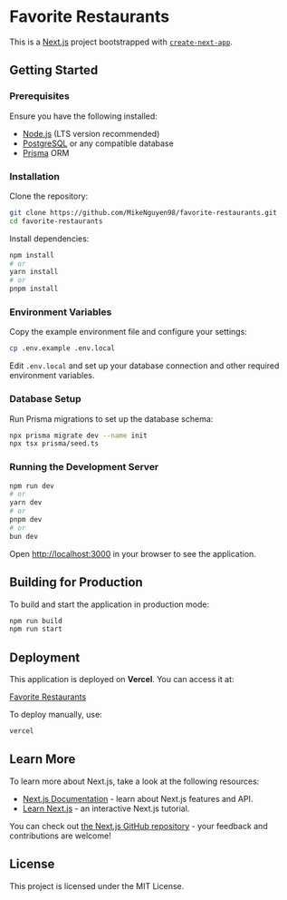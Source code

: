 # Favorite Restaurants

This is a [Next.js](https://nextjs.org) project bootstrapped with [`create-next-app`](https://nextjs.org/docs/app/api-reference/cli/create-next-app).

## Getting Started

### Prerequisites

Ensure you have the following installed:
- [Node.js](https://nodejs.org/) (LTS version recommended)
- [PostgreSQL](https://www.postgresql.org/) or any compatible database
- [Prisma](https://www.prisma.io/) ORM

### Installation

Clone the repository:

```bash
git clone https://github.com/MikeNguyen98/favorite-restaurants.git
cd favorite-restaurants
```

Install dependencies:

```bash
npm install
# or
yarn install
# or
pnpm install
```

### Environment Variables

Copy the example environment file and configure your settings:

```bash
cp .env.example .env.local
```

Edit `.env.local` and set up your database connection and other required environment variables.

### Database Setup

Run Prisma migrations to set up the database schema:

```bash
npx prisma migrate dev --name init
npx tsx prisma/seed.ts
```

### Running the Development Server

```bash
npm run dev
# or
yarn dev
# or
pnpm dev
# or
bun dev
```

Open [http://localhost:3000](http://localhost:3000) in your browser to see the application.

## Building for Production

To build and start the application in production mode:

```bash
npm run build
npm run start
```

## Deployment

This application is deployed on **Vercel**. You can access it at:

[Favorite Restaurants](https://favorite-restaurants.vercel.app)

To deploy manually, use:

```bash
vercel
```

## Learn More

To learn more about Next.js, take a look at the following resources:

- [Next.js Documentation](https://nextjs.org/docs) - learn about Next.js features and API.
- [Learn Next.js](https://nextjs.org/learn) - an interactive Next.js tutorial.

You can check out [the Next.js GitHub repository](https://github.com/vercel/next.js) - your feedback and contributions are welcome!

## License

This project is licensed under the MIT License.

